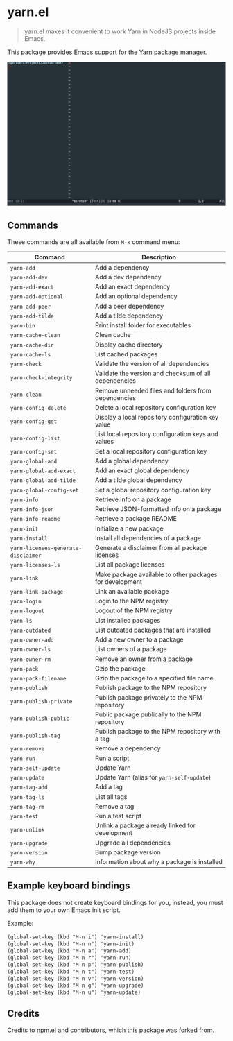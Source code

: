 # yarn.el

> yarn.el makes it convenient to work Yarn in NodeJS projects inside Emacs.

This package provides [Emacs][emacs] support for the [Yarn][yarn] package manager.

![Demo](./yarn-el-demo.gif?raw=true "Demo")


## Commands

These commands are all available from `M-x` command menu:

| Command                             | Description                                              |
|-------------------------------------|----------------------------------------------------------|
| `yarn-add`                          | Add a dependency                                         |
| `yarn-add-dev`                      | Add a dev dependency                                     |
| `yarn-add-exact`                    | Add an exact dependency                                  |
| `yarn-add-optional`                 | Add an optional dependency                               |
| `yarn-add-peer`                     | Add a peer dependency                                    |
| `yarn-add-tilde`                    | Add a tilde dependency                                   |
| `yarn-bin`                          | Print install folder for executables                     |
| `yarn-cache-clean`                  | Clean cache                                              |
| `yarn-cache-dir`                    | Display cache directory                                  |
| `yarn-cache-ls`                     | List cached packages                                     |
| `yarn-check`                        | Validate the version of all dependencies                 |
| `yarn-check-integrity`              | Validate the version and checksum of all dependencies    |
| `yarn-clean`                        | Remove unneeded files and folders from dependencies      |
| `yarn-config-delete`                | Delete a local repository configuration key              |
| `yarn-config-get`                   | Display a local repository configuration key value       |
| `yarn-config-list`                  | List local repository configuration keys and values      |
| `yarn-config-set`                   | Set a local repository configuration key                 |
| `yarn-global-add`                   | Add a global dependency                                  |
| `yarn-global-add-exact`             | Add an exact global dependency                           |
| `yarn-global-add-tilde`             | Add a tilde global dependency                            |
| `yarn-global-config-set`            | Set a global repository configuration key                |
| `yarn-info`                         | Retrieve info on a package                               |
| `yarn-info-json`                    | Retrieve JSON-formatted info on a package                |
| `yarn-info-readme`                  | Retrieve a package README                                |
| `yarn-init`                         | Initialize a new package                                 |
| `yarn-install`                      | Install all dependencies of a package                    |
| `yarn-licenses-generate-disclaimer` | Generate a disclaimer from all package licenses          |
| `yarn-licenses-ls`                  | List all package licenses                                |
| `yarn-link`                         | Make package available to other packages for development |
| `yarn-link-package`                 | Link an available package                                |
| `yarn-login`                        | Login to the NPM registry                                |
| `yarn-logout`                       | Logout of the NPM registry                               |
| `yarn-ls`                           | List installed packages                                  |
| `yarn-outdated`                     | List outdated packages that are installed                |
| `yarn-owner-add`                    | Add a new owner to a package                             |
| `yarn-owner-ls`                     | List owners of a package                                 |
| `yarn-owner-rm`                     | Remove an owner from a package                           |
| `yarn-pack`                         | Gzip the package                                         |
| `yarn-pack-filename`                | Gzip the package to a specified file name                |
| `yarn-publish`                      | Publish package to the NPM repository                    |
| `yarn-publish-private`              | Publish package privately to the NPM repository          |
| `yarn-publish-public`               | Public package publically to the NPM repository          |
| `yarn-publish-tag`                  | Publish package to the NPM repository with a tag         |
| `yarn-remove`                       | Remove a dependency                                      |
| `yarn-run`                          | Run a script                                             |
| `yarn-self-update`                  | Update Yarn                                              |
| `yarn-update`                       | Update Yarn (alias for `yarn-self-update`)               |
| `yarn-tag-add`                      | Add a tag                                                |
| `yarn-tag-ls`                       | List all tags                                            |
| `yarn-tag-rm`                       | Remove a tag                                             |
| `yarn-test`                         | Run a test script                                        |
| `yarn-unlink`                       | Unlink a package already linked for development          |
| `yarn-upgrade`                      | Upgrade all dependencies                                 |
| `yarn-version`                      | Bump package version                                     |
| `yarn-why`                          | Information about why a package is installed             |


## Example keyboard bindings

This package does not create keyboard bindings for you, instead, you must add them to your own Emacs init script.

Example:

```elisp
(global-set-key (kbd "M-n i") 'yarn-install)
(global-set-key (kbd "M-n n") 'yarn-init)
(global-set-key (kbd "M-n a") 'yarn-add)
(global-set-key (kbd "M-n r") 'yarn-run)
(global-set-key (kbd "M-n p") 'yarn-publish)
(global-set-key (kbd "M-n t") 'yarn-test)
(global-set-key (kbd "M-n v") 'yarn-version)
(global-set-key (kbd "M-n g") 'yarn-upgrade)
(global-set-key (kbd "M-n u") 'yarn-update)
```


## Credits

Credits to [npm.el][npm.el] and contributors, which this package was forked from.


[emacs]: https://www.gnu.org/software/emacs
[yarn]: https://yarnpkg.com
[npm.el]: https://github.com/azer/npm.el
